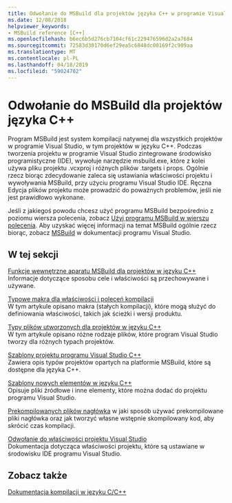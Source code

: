 ```yaml
---
title: Odwołanie do MSBuild dla projektów języka C++ w programie Visual Studio
ms.date: 12/08/2018
helpviewer_keywords:
- MSBuild reference [C++]
ms.openlocfilehash: b6ec6b5d276cb7104cf61c229476596d2a2a7684
ms.sourcegitcommit: 72583d30170d6ef29ea5c6848dc00169f2c909aa
ms.translationtype: MT
ms.contentlocale: pl-PL
ms.lasthandoff: 04/18/2019
ms.locfileid: "59024702"
---
```

# <a name="msbuild-reference-for-c-projects"></a>Odwołanie do MSBuild dla projektów języka C++

Program MSBuild jest system kompilacji natywnej dla wszystkich projektów w programie Visual Studio, w tym projektów w języku C++. Podczas tworzenia projektu w programie Visual Studio zintegrowane środowisko programistyczne (IDE), wywołuje narzędzie msbuild.exe, które z kolei używa pliku projektu .vcxproj i różnych plików .targets i props. Ogólnie rzecz biorąc zdecydowanie zaleca się ustawiania właściwości projektu i wywoływania MSBuild, przy użyciu programu Visual Studio IDE. Ręczna Edycja plików projektu może prowadzić do poważnych problemów, jeśli nie jest prawidłowo wykonane.

Jeśli z jakiegoś powodu chcesz użyć programu MSBuild bezpośrednio z poziomu wiersza polecenia, zobacz [Użyj programu MSBuild w wierszu polecenia](../msbuild-visual-cpp.md). Aby uzyskać więcej informacji na temat MSBuild ogólnie rzecz biorąc, zobacz [MSBuild](/visualstudio/msbuild/msbuild) w dokumentacji programu Visual Studio.

## <a name="in-this-section"></a>W tej sekcji

[Funkcje wewnętrzne aparatu MSBuild dla projektów w języku C++](msbuild-visual-cpp-overview.md)<br/>
Informacje dotyczące sposobu cele i właściwości są przechowywane i używane.

[Typowe makra dla właściwości i poleceń kompilacji](common-macros-for-build-commands-and-properties.md)<br/>
W tym artykule opisano makra (stałych kompilacji), które mogą służyć do definiowania właściwości, takich jak ścieżki i wersji produktu.

[Typy plików utworzonych dla projektów w języku C++](file-types-created-for-visual-cpp-projects.md)<br/>
W tym artykule opisano różne rodzaje plików, które program Visual Studio tworzy dla różnych typach projektów.

[Szablony projektu programu Visual Studio C++](visual-cpp-project-types.md)<br>
Zawiera opis typów projektów opartych na platformie MSBuild, które są dostępne dla języka C++.

[Szablony nowych elementów w języku C++](using-visual-cpp-add-new-item-templates.md)<br>
Opisuje pliki źródłowe i inne elementy, które można dodać do projektu programu Visual Studio.

[Prekompilowanych plików nagłówka](../creating-precompiled-header-files.md) w jaki sposób używać prekompilowane pliki nagłówka oraz jak tworzyć własne wstępnie skompilowany kod, aby skrócić czas kompilacji.

[Odwołanie do właściwości projektu Visual Studio](property-pages-visual-cpp.md)<br/>
Dokumentacja dotycząca właściwości projektu, które są ustawiane w środowisku IDE programu Visual Studio.

## <a name="see-also"></a>Zobacz także

[Dokumentacja kompilacji w języku C/C++](c-cpp-building-reference.md)